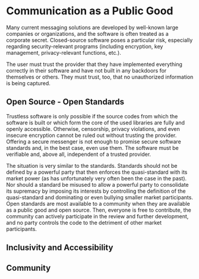 # Communication as a Public Good

Many current messaging solutions are developed by well-known large companies or organizations, and the software is often treated as a corporate secret. Closed-source software poses a particular risk, especially regarding security-relevant programs (including encryption, key management, privacy-relevant functions, etc.).&#x20;

The user must trust the provider that they have implemented everything correctly in their software and have not built in any backdoors for themselves or others. They must trust, too, that no unauthorized information is being captured.&#x20;

## Open Source - Open Standards

Trustless software is only possible if the source codes from which the software is built or which form the core of the used libraries are fully and openly accessible. Otherwise, censorship, privacy violations, and even insecure encryption cannot be ruled out without trusting the provider. Offering a secure messenger is not enough to promise secure software standards and, in the best case, even use them. The software must be verifiable and, above all, independent of a trusted provider.

The situation is very similar to the standards. Standards should not be defined by a powerful party that then enforces the quasi-standard with its market power (as has unfortunately very often been the case in the past). Nor should a standard be misused to allow a powerful party to consolidate its supremacy by imposing its interests by controlling the definition of the quasi-standard and dominating or even bullying smaller market participants. Open standards are most available to a community when they are available as a public good and open source. Then, everyone is free to contribute, the community can actively participate in the review and further development, and no party controls the code to the detriment of other market participants.

## Inclusivity and Accessibility



## Community

